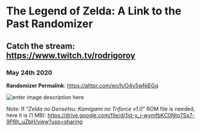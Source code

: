 # The Legend of Zelda: A Link to the Past Randomizer

## Catch the stream: https://www.twitch.tv/rodrigoroy

### May 24th 2020

**Randomizer Permalink**: https://alttpr.com/en/h/O4v5wNjEGq

![enter image description here](https://steemitimages.com/p/5bEGgqZEHBMerzwEmRhqTWxx55L1ey1GVucozRn5Q7ehVoRyZT4mffjijoRBEE57Zeuq1jY2KfhtgdRh6sCd3uRoc6rPp4NZ)

Note: If “_Zelda no Densetsu: Kamigami no Triforce v1.0_” ROM file is needed, here it is (1 MB): https://drive.google.com/file/d/1id-y_j-wymfbKC0Nto7Ss7-9P8h_uZbH/view?usp=sharing

<!--stackedit_data:
eyJoaXN0b3J5IjpbLTE3NDAwOTg0NjUsLTE0NjEyMTM4MTMsLT
ExNTM1MDI3NTAsLTE5MzM1NTg3ODEsLTE1MTEyMzIxNjYsLTg1
MzAzMDA3NiwyMzE2NzQ4NDVdfQ==
-->